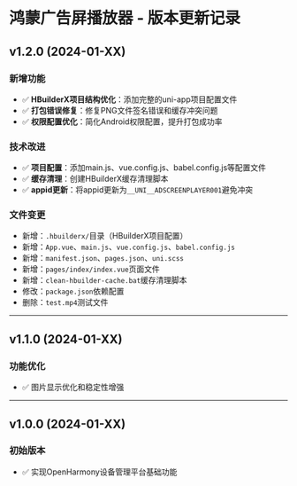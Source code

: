 # 鸿蒙广告屏播放器 - 版本更新记录

## v1.2.0 (2024-01-XX)

### 新增功能
- ✅ **HBuilderX项目结构优化**：添加完整的uni-app项目配置文件
- ✅ **打包错误修复**：修复PNG文件签名错误和缓存冲突问题
- ✅ **权限配置优化**：简化Android权限配置，提升打包成功率

### 技术改进
- ✅ **项目配置**：添加main.js、vue.config.js、babel.config.js等配置文件
- ✅ **缓存清理**：创建HBuilderX缓存清理脚本
- ✅ **appid更新**：将appid更新为`__UNI__ADSCREENPLAYER001`避免冲突

### 文件变更
- 新增：`.hbuilderx/`目录（HBuilderX项目配置）
- 新增：`App.vue`、`main.js`、`vue.config.js`、`babel.config.js`
- 新增：`manifest.json`、`pages.json`、`uni.scss`
- 新增：`pages/index/index.vue`页面文件
- 新增：`clean-hbuilder-cache.bat`缓存清理脚本
- 修改：`package.json`依赖配置
- 删除：`test.mp4`测试文件

---

## v1.1.0 (2024-01-XX)

### 功能优化
- ✅ 图片显示优化和稳定性增强

---

## v1.0.0 (2024-01-XX)

### 初始版本
- ✅ 实现OpenHarmony设备管理平台基础功能